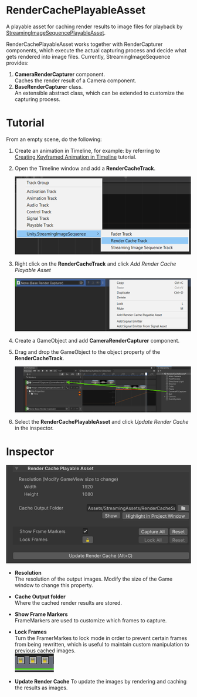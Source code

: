 # RenderCachePlayableAsset

A playable asset for caching render results to image files for playback by 
[StreamingImageSequencePlayableAsset](StreamingImageSequencePlayableAsset.md).

RenderCachePlayableAsset works together with RenderCapturer components, which execute the actual capturing process and
decide what gets rendered into image files. Currently, StreamingImageSequence provides: 
1. **CameraRenderCapturer** component.   
   Caches the render result of a Camera component.
1. **BaseRenderCapturer** class.  
   An extensible abstract class, which can be extended to customize the capturing process.




# Tutorial 

From an empty scene, do the following:

1. Create an animation in Timeline, for example: by referring to  
   [Creating Keyframed Animation in Timeline](https://learn.unity.com/tutorial/creating-keyframed-animation-in-timeline) tutorial.

1. Open the Timeline window and add a **RenderCacheTrack**.
 
   ![AddRenderCacheTrack](../images/AddRenderCacheTrack.png)
   
1. Right click on the **RenderCacheTrack** and click *Add Render Cache Playable Asset*
 
   ![AddRenderCachePlayableAsset](../images/AddRenderCachePlayableAsset.png)
   
1. Create a GameObject and add **CameraRenderCapturer** component.

1. Drag and drop the GameObject to the object property of the **RenderCacheTrack**.

   ![AssignRenderCapturer](../images/AssignRenderCapturer.png)

1. Select the **RenderCachePlayableAsset** and click *Update Render Cache* in the inspector.


# Inspector

![RenderCachePlayableAsset](../images/RenderCachePlayableAsset.png)

* **Resolution**   
  The resolution of the output images. Modify the size of the Game window to change this property.
* **Cache Output folder**  
  Where the cached render results are stored.
* **Show Frame Markers**  
  FrameMarkers are used to customize which frames to capture. 
* **Lock Frames**  
  Turn the FramerMarkes to lock mode in order to prevent certain frames 
  from being rewritten, which is useful to maintain custom manipulation 
  to previous cached images.  
  ![RenderCache_LockFrames](../images/RenderCache_LockFrames.png)

* **Update Render Cache**
  To update the images by rendering and caching the results as images.





